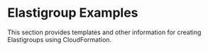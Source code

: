# Elastigroup Examples

This section provides templates and other information for creating Elastigroups using CloudFormation.
